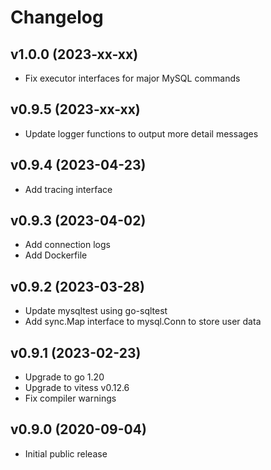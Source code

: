 # Changelog

## v1.0.0 (2023-xx-xx)
- Fix executor interfaces for major MySQL commands

## v0.9.5 (2023-xx-xx)
- Update logger functions to output more detail messages

## v0.9.4 (2023-04-23)
- Add tracing interface

## v0.9.3 (2023-04-02)
- Add connection logs
- Add Dockerfile

## v0.9.2 (2023-03-28)
- Update mysqltest using go-sqltest
- Add sync.Map interface to mysql.Conn to store user data

## v0.9.1 (2023-02-23)
- Upgrade to go 1.20
- Upgrade to vitess v0.12.6
- Fix compiler warnings

## v0.9.0 (2020-09-04)
- Initial public release  

